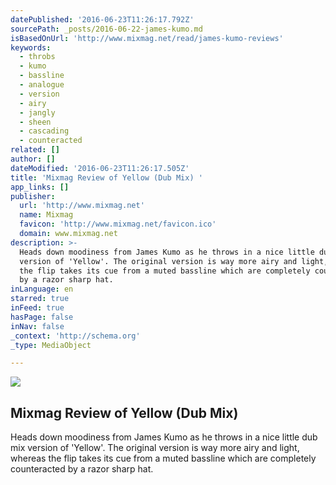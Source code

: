 ```yaml
---
datePublished: '2016-06-23T11:26:17.792Z'
sourcePath: _posts/2016-06-22-james-kumo.md
isBasedOnUrl: 'http://www.mixmag.net/read/james-kumo-reviews'
keywords:
  - throbs
  - kumo
  - bassline
  - analogue
  - version
  - airy
  - jangly
  - sheen
  - cascading
  - counteracted
related: []
author: []
dateModified: '2016-06-23T11:26:17.505Z'
title: 'Mixmag Review of Yellow (Dub Mix) '
app_links: []
publisher:
  url: 'http://www.mixmag.net'
  name: Mixmag
  favicon: 'http://www.mixmag.net/favicon.ico'
  domain: www.mixmag.net
description: >-
  Heads down moodiness from James Kumo as he throws in a nice little dub mix
  version of 'Yellow'. The original version is way more airy and light, whereas
  the flip takes its cue from a muted bassline which are completely counteracted
  by a razor sharp hat.
inLanguage: en
starred: true
inFeed: true
hasPage: false
inNav: false
_context: 'http://schema.org'
_type: MediaObject

---
```

<article style=""><img src="https://imgflo.herokuapp.com/graph/vahj1ThiexotieMo/a2c073c37c4ceea36b4f078bd7c8fbbd/noop.jpg?input=http%3A%2F%2Fwww.mixmag.net%2Fassets%2Fuploads%2Fimages%2F_facebook%2FJames-Yellow.jpg" /><h1>Mixmag Review of Yellow (Dub Mix) </h1><p>Heads down moodiness from James Kumo as he throws in a nice little dub mix version of 'Yellow'. The original version is way more airy and light, whereas the flip takes its cue from a muted bassline which are completely counteracted by a razor sharp hat.</p></article>